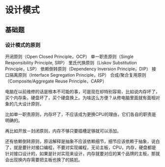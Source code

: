 # 设计模式

## 基础题

### 设计模式的原则

开闭原则（Open Closed Principle，OCP）
单一职责原则（Single Responsibility Principle, SRP）
里氏代换原则（Liskov Substitution Principle，LSP）
依赖倒转原则（Dependency Inversion Principle，DIP）
接口隔离原则（Interface Segregation Principle，ISP）
合成/聚合复用原则（Composite/Aggregate Reuse Principle，CARP）


电脑在以前维修的话是根本不可能的事，可是现在却特别容易，比如说内存坏了，买个内存条，硬盘坏了，买个硬盘换上。为啥这么方便？从修电脑里面就有面相对象的几大设计原则，

比如单一职责原则，内存坏了，不应该成为更换CPU的理由，它们各自的职责是明确的。

再比如开放－封闭原则，内存不够只要插槽足够就可以添加。

还有依赖倒转原则，原话解释是抽象不应该依赖细节，细节应该依赖于抽象，说白了，就是要针对接口编程，不要对实现编程，无论主板，CPU，内存，硬盘都是针对接口设计的，如果是针对实现来设计，内存就要对应的某个品牌的主板，那就会出现换内存需要把主板也换了的尴尬。
